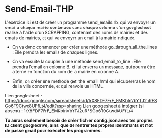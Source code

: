 # Send-Email-THP

L'exercice ici est de créer un programme send_emails.rb, qui va envoyer un email a chaque mairie contenues dans chaque colonne d'un googlesheet réalisé à l'aide d'un SCRAPPING, contenant des noms de mairies et des emails de mairies, et qui va envoyer un email à la mairie indiquée. 

- On va donc commencer par créer une méthode go_through_all_the_lines : Elle prendra les emails de chaques lignes.

- On va ensuite la coupler à une méthode send_email_to_line : Elle prendra l'email en colonne B, et lui enverra un message, qui pourra être alterné en fonction du nom de la mairie en colonne A.

- Enfin, on créer une methode get_the_email_html qui récupereras le nom de la ville concernée, et qui renvoie un HTML.

Lien googlesheet : https://docs.google.com/spreadsheets/d/1rX8FDF7FrF_EMKblnVbYTJ2uRFSGo6T9Ctwd8UFfLt4/edit?usp=sharing 
Lien googlesheet à intégrer (si absent) : 1rX8FDF7FrF_EMKblnVbYTJ2uRFSGo6T9Ctwd8UFfLt4

<B>Tu auras seulement besoin de créer fichier config.json avec tes propres ID client googledrive, ainsi que de rentrer tes      propres identifiants et mot de passe gmail pour éxécuter les programmes. </B>
 

